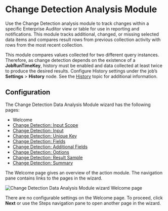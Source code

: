 # Change Detection Analysis Module

Use the Change Detection analysis module to track changes within a specific Enterprise Auditor view
or table for use in reporting and notifications. This module tracks additional, changed, or missing
selected data items and compares result rows from previous collection activity with rows from the
most recent collection.

This module compares values collected for two different query instances. Therefore, as change
detection depends on the existence of a **JobRunTimeKey**, history must be enabled and data
collected at least twice to produce the desired results. Configure History settings under the job’s
**Settings** > **History** node. See the
[History](/docs/accessanalyzer/11.6/admin/settings/history.md) topic
for additional information.

## Configuration

The Change Detection Data Analysis Module wizard has the following pages:

- Welcome
- [Change Detection: Input Scope](/docs/accessanalyzer/11.6/admin/analysis/changedetection/inputscope.md)
- [Change Detection: Input](/docs/accessanalyzer/11.6/admin/analysis/changedetection/input.md)
- [Change Detection: Unique Key](/docs/accessanalyzer/11.6/admin/analysis/changedetection/uniquekey.md)
- [Change Detection: Fields](/docs/accessanalyzer/11.6/admin/analysis/changedetection/fields.md)
- [Change Detection: Additional Fields](/docs/accessanalyzer/11.6/admin/analysis/changedetection/additionalfields.md)
- [Change Detection: Options](/docs/accessanalyzer/11.6/admin/analysis/changedetection/options.md)
- [Change Detection: Result Sample](/docs/accessanalyzer/11.6/admin/analysis/changedetection/resultsample.md)
- [Change Detection: Summary](/docs/accessanalyzer/11.6/admin/analysis/changedetection/summary.md)

The Welcome page gives an overview of the action module. The navigation pane contains links to the
pages in the wizard.

![Change Detection Data Analysis Module wizard Welcome page](/img/versioned_docs/activitymonitor_7.1/activitymonitor/install/welcome.webp)

There are no configurable settings on the Welcome page. To proceed, click **Next** or use the Steps
navigation pane to open another page in the wizard.
